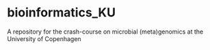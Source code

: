 # bioinformatics_KU
A repository for the crash-course on microbial (meta)genomics at the University of Copenhagen
